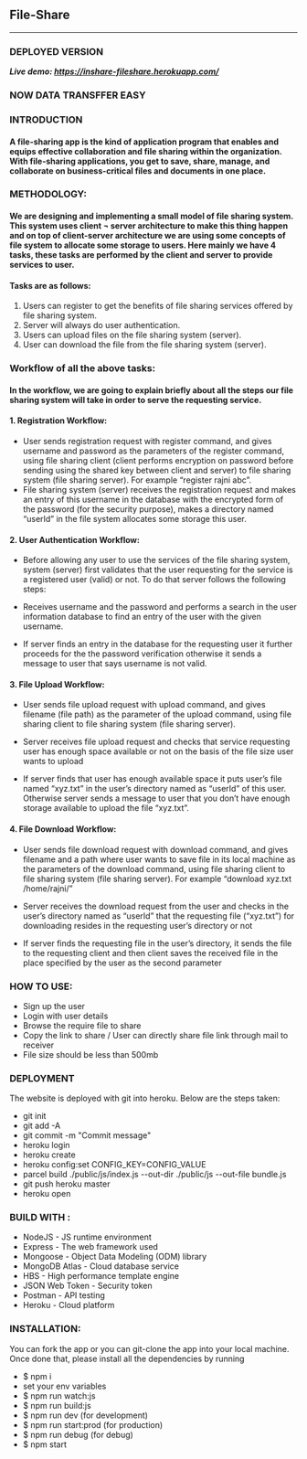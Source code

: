 ## File-Share

---

### **DEPLOYED VERSION**

**_Live demo: https://inshare-fileshare.herokuapp.com/_**

### NOW DATA TRANSFFER EASY

### **INTRODUCTION**

#### A file-sharing app is the kind of application program that enables and equips effective collaboration and file sharing within the organization. With file-sharing applications, you get to save, share, manage, and collaborate on business-critical files and documents in one place.

### **METHODOLOGY:**

#### We are designing and implementing a small model of file sharing system. This system uses client ¬ server architecture to make this thing happen and on top of client-server architecture we are using some concepts of file system to allocate some storage to users. Here mainly we have 4 tasks, these tasks are performed by the client and server to provide services to user.

#### Tasks are as follows:

1. Users can register to get the benefits of file sharing services offered by file sharing system.
2. Server will always do user authentication.
3. Users can upload files on the file sharing system (server).
4. User can download the file from the file sharing system (server).

### **Workflow of all the above tasks:**

#### In the workflow, we are going to explain briefly about all the steps our file sharing system will take in order to serve the requesting service.

#### 1. Registration Workflow:

- User sends registration request with register command, and gives username and password as the parameters of the register command, using file sharing client (client performs encryption on password before sending using the shared key between client and server) to file sharing system (file sharing server). For example “register rajni abc”.
- File sharing system (server) receives the registration request and makes an entry of this username in the database with the encrypted form of the password (for the security purpose), makes a directory named “userId” in the file system allocates some storage this user.

#### 2. User Authentication Workflow:

- Before allowing any user to use the services of the file sharing system, system (server) first validates that the user requesting for the service is a registered user (valid) or not. To do that server follows the following steps:

- Receives username and the password and performs a search in the user information database to find an entry of the user with the given username.

- If server finds an entry in the database for the requesting user it further proceeds for the the password verification otherwise it sends a message to user that says username is not valid.

#### 3. File Upload Workflow:

- User sends file upload request with upload command, and gives filename (file path) as the parameter of the upload command, using file sharing client to file sharing system (file sharing server).
- Server receives file upload request and checks that service requesting user has enough space available or not on the basis of the file size user wants to upload

- If server finds that user has enough available space it puts user’s file named “xyz.txt” in the user’s directory named as “userId” of this user. Otherwise server sends a message to user that you don’t have enough storage available to upload the file “xyz.txt”.

#### 4. File Download Workflow:

- User sends file download request with download command, and gives filename and a path where user wants to save file in its local machine as the parameters of the download command, using file sharing client to file sharing system (file sharing server). For example “download xyz.txt /home/rajni/”

- Server receives the download request from the user and checks in the user’s directory named as “userId” that the requesting file (“xyz.txt”) for downloading resides in the requesting user’s directory or not

- If server finds the requesting file in the user’s directory, it sends the file to the requesting client and then client saves the received file in the place specified by the user as the second parameter

### HOW TO USE:

- Sign up the user
- Login with user details
- Browse the require file to share
- Copy the link to share / User can directly share file link through mail to receiver
- File size should be less than 500mb

### DEPLOYMENT

The website is deployed with git into heroku. Below are the steps taken:

- git init
- git add -A
- git commit -m "Commit message"
- heroku login
- heroku create
- heroku config:set CONFIG_KEY=CONFIG_VALUE
- parcel build ./public/js/index.js --out-dir ./public/js --out-file bundle.js
- git push heroku master
- heroku open

### BUILD WITH :

- NodeJS - JS runtime environment
- Express - The web framework used
- Mongoose - Object Data Modeling (ODM) library
- MongoDB Atlas - Cloud database service
- HBS - High performance template engine
- JSON Web Token - Security token
- Postman - API testing
- Heroku - Cloud platform

### INSTALLATION:

You can fork the app or you can git-clone the app into your local machine. Once done that, please install all the dependencies by running

- $ npm i
- set your env variables
- $ npm run watch:js
- $ npm run build:js
- $ npm run dev (for development)
- $ npm run start:prod (for production)
- $ npm run debug (for debug)
- $ npm start
